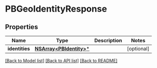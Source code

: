 # PBGeoIdentityResponse

## Properties
Name | Type | Description | Notes
------------ | ------------- | ------------- | -------------
**identities** | [**NSArray&lt;PBIdentity&gt;***](PBIdentity.md) |  | [optional] 

[[Back to Model list]](../README.md#documentation-for-models) [[Back to API list]](../README.md#documentation-for-api-endpoints) [[Back to README]](../README.md)


